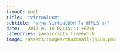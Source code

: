 ```yaml
---
layout: post
title:  "VirtualDOM"
subtitle: "มารู้จัก VirtualDOM ใน HTML5 กัน"
date:   2017-01-16 02:15:41 +0700
categories: javascripts framework
image: /assets/images/thumbnail/js101.png
---
```

